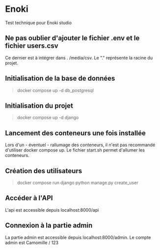 # Enoki
Test technique pour Enoki studio

## Ne pas oublier d'ajouter le fichier .env et le fichier users.csv
Ce dernier est à intégrer dans . /media/csv. Le "." représente la racine du projet.

## Initialisation de la base de données

> docker compose up -d db_postgresql

## Initialisation du projet

> docker compose up -d django

## Lancement des conteneurs une fois installée

Lors d'un - éventuel - rallumage des conteneurs, il n'est pas recommandé d'utiliser docker compose up. Le fichier start.sh permet d'allumer les conteneurs.

## Création des utilisateurs

> docker compose run django python manage.py create_user

## Accéder à l'API

L'api est accessible depuis localhost:8000/api

## Connexion à la partie admin

La partie admin est accessible depuis localhost:8000/admin. Le compte admin est Camomille / 123
